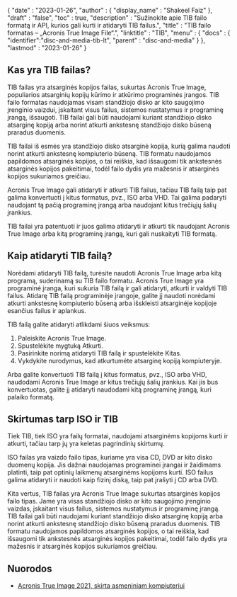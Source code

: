 {
  "date" : "2023-01-26",
  "author" : {
    "display_name" : "Shakeel Faiz"
},
  "draft" : "false",
  "toc" : true,
  "description" : "Sužinokite apie TIB failo formatą ir API, kurios gali kurti ir atidaryti TIB failus.",
  "title" : "TIB failo formatas – „Acronis True Image File“.",
  "linktitle" : "TIB",
  "menu" : {
    "docs" : {
      "identifier":"disc-and-media-tib-lt",
      "parent" : "disc-and-media"
}
},
  "lastmod" : "2023-01-26"
}

## Kas yra TIB failas?

TIB failas yra atsarginės kopijos failas, sukurtas Acronis True Image, populiarios atsarginių kopijų kūrimo ir atkūrimo programinės įrangos. TIB failo formatas naudojamas visam standžiojo disko ar kito saugojimo įrenginio vaizdui, įskaitant visus failus, sistemos nustatymus ir programinę įrangą, išsaugoti. TIB failai gali būti naudojami kuriant standžiojo disko atsarginę kopiją arba norint atkurti ankstesnę standžiojo disko būseną praradus duomenis.

TIB failai iš esmės yra standžiojo disko atsarginė kopija, kurią galima naudoti norint atkurti ankstesnę kompiuterio būseną. TIB formatu naudojamos papildomos atsarginės kopijos, o tai reiškia, kad išsaugomi tik ankstesnės atsarginės kopijos pakeitimai, todėl failo dydis yra mažesnis ir atsarginės kopijos sukuriamos greičiau.

Acronis True Image gali atidaryti ir atkurti TIB failus, tačiau TIB failą taip pat galima konvertuoti į kitus formatus, pvz., ISO arba VHD. Tai galima padaryti naudojant tą pačią programinę įrangą arba naudojant kitus trečiųjų šalių įrankius.

TIB failai yra patentuoti ir juos galima atidaryti ir atkurti tik naudojant Acronis True Image arba kitą programinę įrangą, kuri gali nuskaityti TIB formatą.

## Kaip atidaryti TIB failą?

Norėdami atidaryti TIB failą, turėsite naudoti Acronis True Image arba kitą programą, suderinamą su TIB failo formatu. Acronis True Image yra programinė įranga, kuri sukuria TIB failą ir gali atidaryti, atkurti ir valdyti TIB failus. Atidarę TIB failą programinėje įrangoje, galite jį naudoti norėdami atkurti ankstesnę kompiuterio būseną arba išskleisti atsarginėje kopijoje esančius failus ir aplankus.

TIB failą galite atidaryti atlikdami šiuos veiksmus:

1. Paleiskite Acronis True Image.
2. Spustelėkite mygtuką Atkurti.
3. Pasirinkite norimą atidaryti TIB failą ir spustelėkite Kitas.
4. Vykdykite nurodymus, kad atkurtumėte atsarginę kopiją kompiuteryje.

Arba galite konvertuoti TIB failą į kitus formatus, pvz., ISO arba VHD, naudodami Acronis True Image ar kitus trečiųjų šalių įrankius. Kai jis bus konvertuotas, galite jį atidaryti naudodami kitą programinę įrangą, kuri palaiko formatą.

## Skirtumas tarp ISO ir TIB

Tiek TIB, tiek ISO yra failų formatai, naudojami atsarginėms kopijoms kurti ir atkurti, tačiau tarp jų yra keletas pagrindinių skirtumų.

ISO failas yra vaizdo failo tipas, kuriame yra visa CD, DVD ar kito disko duomenų kopija. Jis dažnai naudojamas programinei įrangai ir žaidimams platinti, taip pat optinių laikmenų atsarginėms kopijoms kurti. ISO failus galima atidaryti ir naudoti kaip fizinį diską, taip pat įrašyti į CD arba DVD.

Kita vertus, TIB failas yra Acronis True Image sukurtas atsarginės kopijos failo tipas. Jame yra visas standžiojo disko ar kito saugojimo įrenginio vaizdas, įskaitant visus failus, sistemos nustatymus ir programinę įrangą. TIB failai gali būti naudojami kuriant standžiojo disko atsarginę kopiją arba norint atkurti ankstesnę standžiojo disko būseną praradus duomenis. TIB formatu naudojamos papildomos atsarginės kopijos, o tai reiškia, kad išsaugomi tik ankstesnės atsarginės kopijos pakeitimai, todėl failo dydis yra mažesnis ir atsarginės kopijos sukuriamos greičiau.

## Nuorodos
* [Acronis True Image 2021, skirta asmeniniam kompiuteriui](https://www.acronis.com/en-us/support/trueimage/2021/)


